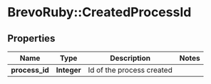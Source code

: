 # BrevoRuby::CreatedProcessId

## Properties
Name | Type | Description | Notes
------------ | ------------- | ------------- | -------------
**process_id** | **Integer** | Id of the process created | 


